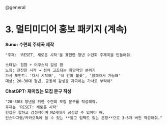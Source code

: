 @general

# 3. 멀티미디어 홍보 패키지 (계속)

**Suno: 수련회 주제곡 제작**

```
"주제: 'RESET, 새로운 시작'을 표현한 청년 수련회 주제곡을 만들어줘.

스타일: 힙합 + 어쿠스틱 감성 팝
느낌: 잔잔한 시작 → 점차 고조되는 희망적인 분위기
가사 포인트: '다시 시작해', '내 안의 불꽃', '함께라서 가능해'
대상: 20~30대 청년, 공동체 감성을 자극하는 가사로 부탁해"
```

**ChatGPT: 재미있는 모집 문구 작성**

```
"20~30대 청년을 위한 수련회 모집 문구를 작성해줘.
주제는 'RESET: 새로운 시작'
컨셉은 힙하고 감성적이며 MZ세대가 공감할 수 있어야 해.
인스타그램/카카오톡에 쓸 수 있는 **짧고 임팩트 있는 문장**으로 3~5개 버전 작성해줘."
```
